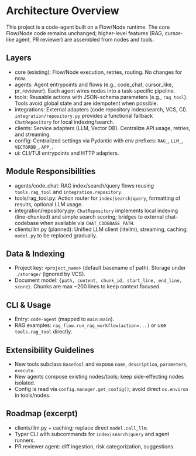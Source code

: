 # Architecture Overview

This project is a code-agent built on a Flow/Node runtime. The core Flow/Node code remains unchanged; higher-level features (RAG, cursor-like agent, PR reviewer) are assembled from nodes and tools.

## Layers
- core (existing): Flow/Node execution, retries, routing. No changes for now.
- agents: Agent entrypoints and flows (e.g., code_chat, cursor_like, pr_reviewer). Each agent wires nodes into a task-specific pipeline.
- tools: Reusable actions with JSON-schema parameters (e.g., `rag_tool`). Tools avoid global state and are idempotent when possible.
- integrations: External adapters (code repository index/search, VCS, CI). `integration/repository.py` provides a functional fallback `ChatRepository` for local indexing/search.
- clients: Service adapters (LLM, Vector DB). Centralize API usage, retries, and streaming.
- config: Centralized settings via Pydantic with env prefixes: `RAG_`, `LLM_`, `VECTORDB_`, `APP_`.
- ui: CLI/TUI entrypoints and HTTP adapters.

## Module Responsibilities
- agents/code_chat: RAG index/search/query flows reusing `tools.rag_tool` and `integration.repository`.
- tools/rag_tool.py: Action router for `index|search|query`, formatting of results, optional LLM usage.
- integration/repository.py: `ChatRepository` implements local indexing (line-chunked) and simple search scoring; bridges to external chat-codebase when available via `CHAT_CODEBASE_PATH`.
- clients/llm.py (planned): Unified LLM client (litellm), streaming, caching; `model.py` to be replaced gradually.

## Data & Indexing
- Project key: `<project_name>` (default basename of path). Storage under `./storage/` (ignored by VCS).
- Document model: `{path, content, chunk_id, start_line, end_line, score}`. Chunks are max ~200 lines to keep context focused.

## CLI & Usage
- Entry: `code-agent` (mapped to `main:main`).
- RAG examples: `rag_flow.run_rag_workflow(action=...)` or use `tools.rag_tool` directly.

## Extensibility Guidelines
- New tools subclass `BaseTool` and expose `name`, `description`, `parameters`, `execute`.
- New agents compose existing nodes/tools; keep side-effecting nodes isolated.
- Config is read via `config.manager.get_config()`; avoid direct `os.environ` in tools/nodes.

## Roadmap (excerpt)
- clients/llm.py + caching; replace direct `model.call_llm`.
- Typer CLI with subcommands for `index|search|query` and agent runners.
- PR reviewer agent: diff ingestion, risk categorization, suggestions.
